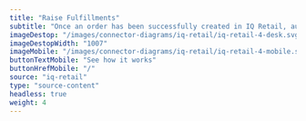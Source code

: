 ```yaml
---
title: "Raise Fulfillments"
subtitle: "Once an order has been successfully created in IQ Retail, automatically fulfill your order with one of our fulfillment partners."
imageDestop: "/images/connector-diagrams/iq-retail/iq-retail-4-desk.svg"
imageDestopWidth: "1007"
imageMobile: "/images/connector-diagrams/iq-retail/iq-retail-4-mobile.svg"
buttonTextMobile: "See how it works"
buttonHrefMobile: "/" 
source: "iq-retail"
type: "source-content"
headless: true
weight: 4
---
```

